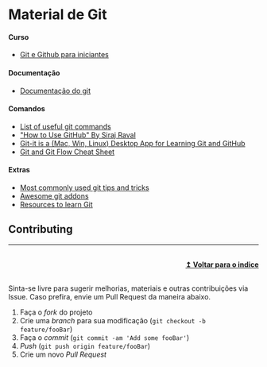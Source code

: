 # Material de Git

#### Curso
* [Git e Github para iniciantes]

#### Documentação 
* [Documentação do git]

#### Comandos
* [List of useful git commands]
* ["How to Use GitHub" By Siraj Raval]
* [Git-it is a (Mac, Win, Linux) Desktop App for Learning Git and GitHub]
* [Git and Git Flow Cheat Sheet]

#### Extras
* [Most commonly used git tips and tricks]
* [Awesome git addons]
* [Resources to learn Git]

## Contributing
----

<br/>
<div align="right">
    <b><a href="#indice">↥ Voltar para o indice</a></b>
</div>
<br/>

Sinta-se livre para sugerir melhorias, materiais e outras contribuições via Issue. Caso prefira, envie um Pull Request da maneira abaixo.

1. Faça o _fork_ do projeto
2. Crie uma _branch_ para sua modificação (`git checkout -b feature/fooBar`)
3. Faça o _commit_ (`git commit -am 'Add some fooBar'`)
4. _Push_ (`git push origin feature/fooBar`)
5. Crie um novo _Pull Request_

[Git e Github para iniciantes]: https://www.udemy.com/git-e-github-para-iniciantes/
[Documentação do git]: https://git-scm.com/doc
[List of useful git commands]: https://github.com/bpassos/git-commands
["How to Use GitHub" By Siraj Raval]: https://github.com/llSourcell/How-to-Use-GitHub
[Git-it is a (Mac, Win, Linux) Desktop App for Learning Git and GitHub]: https://github.com/jlord/git-it-electron
[Git and Git Flow Cheat Sheet]: https://github.com/arslanbilal/git-cheat-sheet#readme
[Most commonly used git tips and tricks]: https://github.com/git-tips/tips#readme
[Awesome git addons]: https://github.com/stevemao/awesome-git-addons#readme
[Resources to learn Git]: http://try.github.io/
[On Demand Training]: https://services.github.com/on-demand/
